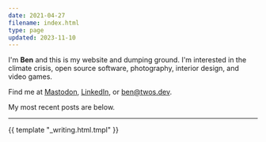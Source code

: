 ```yaml
---
date: 2021-04-27
filename: index.html
type: page
updated: 2023-11-10
---
```


I'm **Ben**
and this is my website and dumping ground.
I'm interested in the climate crisis,
open source software,
photography,
interior design,
and video games.

Find me at [Mastodon](https://hachyderm.io/@glacials),
[LinkedIn](https://linkedin.com/in/ben), or
[ben@twos.dev](mailto:ben@twos.dev).

My most recent posts are below.

---

{{ template "_writing.html.tmpl" }}

